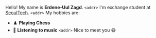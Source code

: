 
Hello! My name is **Erdene-Uul Zagd**.
`<addr>` I'm exchange student at [SeoulTech](https://en.seoultech.ac.kr/).
`<addr>` My hobbies are:
* :chess_pawn: **Playing Chess**
* :musical_note: **Listening to music**
`<addr>` Nice to meet you :smile:
